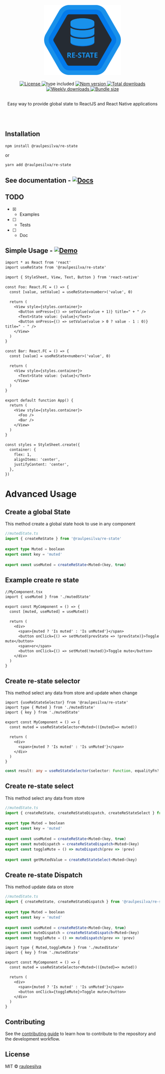 <div align="center">
  <img alt="re-state" width="250" src="assets/logo.svg" />
  <br/>
  <br/>
  <a href="https://github.com/raulpesilva/re-state/blob/master/LICENSE">
    <img alt="License" src="https://badgen.net/npm/license/@raulpesilva/re-state?color=blue" />
  </a>
    <img alt="type included" src="https://badgen.net/npm/types/@raulpesilva/re-state?color=blue" />
  <a href="https://www.npmjs.com/package/@raulpesilva/re-state">
    <img alt="Npm version" src="https://badgen.net/npm/v/@raulpesilva/re-state?color=blue" />
  </a>
  <a href="https://www.npmjs.com/package/@raulpesilva/re-state">
    <img alt="Total downloads" src="https://badgen.net/npm/dt/@raulpesilva/re-state?color=blue" />
  </a>
  <a href="https://www.npmjs.com/package/@raulpesilva/re-state">
    <img alt="Weekly downloads" src="https://badgen.net/npm/dw/@raulpesilva/re-state?color=blue" />
  </a>
  <a href="https://www.npmjs.com/package/@raulpesilva/re-state">
    <img alt="Bundle size" src="https://img.shields.io/bundlephobia/min/@raulpesilva/re-state" />
  </a>
  <br/>
  <br/>
  <p>Easy way to provide global state to ReactJS and React Native applications</p>
  <br/>
  <br/>

</div>

## Installation

```sh
npm install @raulpesilva/re-state
```

or

```sh
yarn add @raulpesilva/re-state
```

## See documentation - [![Docs](https://badgen.net/badge/Docs/latest/black)](https://restate.vercel.app/)

## TODO

- [x] - Examples
- [ ] - Tests
- [ ] - Doc

## Simple Usage - [![Demo](https://badgen.net/badge/Demo/CodeSandbox/black)](https://codesandbox.io/s/basic-usage-re-state-86l06?file=/src/App.js)

```tsx
import * as React from 'react'
import useReState from '@raulpesilva/re-state'

import { StyleSheet, View, Text, Button } from 'react-native'

const Foo: React.FC = () => {
  const [value, setValue] = useReState<number>('value', 0)

  return (
    <View style={styles.container}>
      <Button onPress={() => setValue(value + 1)} title=" + " />
      <Text>State value: {value}</Text>
      <Button onPress={() => setValue(value > 0 ? value - 1 : 0)} title=" - " />
    </View>
  )
}

const Bar: React.FC = () => {
  const [value] = useReState<number>('value', 0)

  return (
    <View style={styles.container}>
      <Text>State value: {value}</Text>
    </View>
  )
}

export default function App() {
  return (
    <View style={styles.container}>
      <Foo />
      <Bar />
    </View>
  )
}

const styles = StyleSheet.create({
  container: {
    flex: 1,
    alignItems: 'center',
    justifyContent: 'center',
  },
})
```

# Advanced Usage

## Create a global State

This method create a global state hook to use in any component

```ts
//mutedState.ts
import { createReState } from '@raulpesilva/re-state'

export type Muted = boolean
export const key = 'muted'

export const useMuted = createReState<Muted>(key, true)
```

## Example create re state

```tsx
//MyComponent.tsx
import { useMuted } from './mutedState'

export const MyComponent = () => {
  const [muted, useMuted] = useMuted()

  return (
    <div>
      <span>{muted ? 'Is muted' : 'Is unMuted'}</span>
      <button onClick={() => setMuted(prevState => !prevState)}>Toggle mute</button>
      <span>or</span>
      <button onClick={() => setMuted(!muted)}>Toggle mute</button>
    </div>
  )
}
```

## Create re-state selector

This method select any data from store and update when change

```tsx
import {useReStateSelector} from '@raulpesilva/re-state'
import type { Muted } from './mutedState'
import { key } from './mutedState'

export const MyComponent = () => {
  const muted = useReStateSelector<Muted>(({muted}=> muted))

  return (
    <div>
      <span>{muted ? 'Is muted' : 'Is unMuted'}</span>
    </div>
  )
}
```

```ts
const result: any = useReStateSelector(selector: Function, equalityFn?: Function)
```

## Create re-state select

This method select any data from store

```ts
//mutedState.ts
import { createReState, createReStateDispatch, createReStateSelect } from '@raulpesilva/re-state'

export type Muted = boolean
export const key = 'muted'

export const useMuted = createReState<Muted>(key, true)
export const muteDispatch = createReStateDispatch<Muted>(key)
export const toggleMute = () => muteDispatch(prev => !prev)

export const getMutedValue = createReStateSelect<Muted>(key)
```

## Create re-state Dispatch

This method update data on store

```ts
//mutedState.ts
import { createReState, createReStateDispatch } from '@raulpesilva/re-state'

export type Muted = boolean
export const key = 'muted'

export const useMuted = createReState<Muted>(key, true)
export const muteDispatch = createReStateDispatch<Muted>(key)
export const toggleMute = () => muteDispatch(prev => !prev)
```

```tsx
import type { Muted,toggleMute } from './mutedState'
import { key } from './mutedState'

export const MyComponent = () => {
  const muted = useReStateSelector<Muted>(({muted}=> muted))

  return (
    <div>
      <span>{muted ? 'Is muted' : 'Is unMuted'}</span>
      <button onClick={toggleMute}>Toggle mute</button>
    </div>
  )
}
```

## Contributing

See the [contributing guide](CONTRIBUTING.md) to learn how to contribute to the repository and the development workflow.

## License

MIT © [raulpesilva](https://github.com/raulpesilva)
